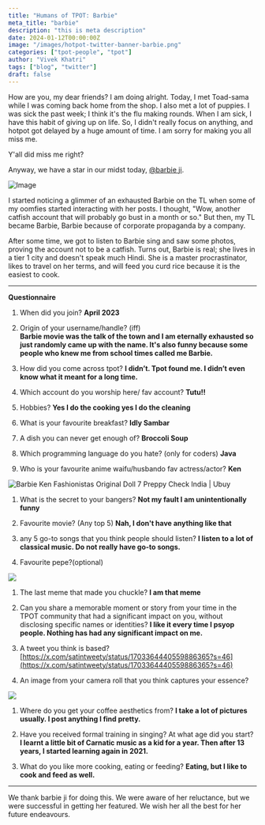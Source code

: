 ```yaml
---
title: "Humans of TPOT: Barbie"
meta_title: "barbie"
description: "this is meta description"
date: 2024-01-12T00:00:00Z
image: "/images/hotpot-twitter-banner-barbie.png"
categories: ["tpot-people", "tpot"]
author: "Vivek Khatri"
tags: ["blog", "twitter"]
draft: false
---
```

How are you, my dear friends? I am doing alright. Today, I met Toad-sama while I was coming back home from the shop. I also met a lot of puppies. I was sick the past week; I think it's the flu making rounds. When I am sick, I have this habit of giving up on life. So, I didn't really focus on anything, and hotpot got delayed by a huge amount of time. I am sorry for making you all miss me.

Y'all did miss me right?

Anyway, we have a star in our midst today, [@barbie ji](https://x.com/BarbieXhausted?s=20).

![Image](https://pbs.twimg.com/profile_images/1654853184240881665/4bfMn6c__400x400.jpg)

I started noticing a glimmer of an exhausted Barbie on the TL when some of my oomfies started interacting with her posts. I thought, "Wow, another catfish account that will probably go bust in a month or so." But then, my TL became Barbie, Barbie because of corporate propaganda by a company.

After some time, we got to listen to Barbie sing and saw some photos, proving the account not to be a catfish. Turns out, Barbie is real; she lives in a tier 1 city and doesn't speak much Hindi. She is a master procrastinator, likes to travel on her terms, and will feed you curd rice because it is the easiest to cook.

---

**Questionnaire**

1. When did you join? **April 2023**
    
2. Origin of your username/handle? (iff)  
    **Barbie movie was the talk of the town and I am eternally exhausted so just randomly came up with the name. It's also funny because some people who knew me from school times called me Barbie.** 
    
3. How did you come across tpot? **I didn’t. Tpot found me. I didn’t even know what it meant for a long time.**
    
4. Which account do you worship here/ fav account? **Tutu!!** 
    
5. Hobbies? **Yes I do the cooking yes I do the cleaning**
    
6. What is your favourite breakfast? **Idly Sambar**
    
7. A dish you can never get enough of? **Broccoli Soup**
    
8. Which programming language do you hate? (only for coders) **Java** 
    
9. Who is your favourite anime waifu/husbando fav actress/actor? **Ken**
    

![Barbie Ken Fashionistas Original Doll 7 Preppy Check India | Ubuy](https://images-cdn.ubuy.co.in/64c32740c47841111c2720ba-barbie-ken-fashionistas-original-doll-7.jpg)

1. What is the secret to your bangers? **Not my fault I am unintentionally funny**
    
2. Favourite movie? (Any top 5) **Nah, I don't have anything like that**
    
3. any 5 go-to songs that you think people should listen? **I listen to a lot of classical music. Do not really have go-to songs.**  
    
4. Favourite pepe?(optional)
    

![](https://lh7-us.googleusercontent.com/BUUTHy1GuY5ofxHEF50cDmqZyHb-6c5LZc1e3JAXrzHlk5VyhvAK31XGSKxgQ2KancO5WQ4gFGxZXijOfthmoQFyt3SE3_dmyGvxu22XvPkUWCiWjewivNiiPr5ot72qZdgZ1pd9Ql-ecfaSQBrffKE)

1. The last meme that made you chuckle? **I am that meme**
    
2. Can you share a memorable moment or story from your time in the TPOT community that had a significant impact on you, without disclosing specific names or identities? **I like it every time I psyop people. Nothing has had any significant impact on me.**
    
3. A tweet you think is based? [https://x.com/satintweety/status/1703364440559886365?s=46](https://x.com/satintweety/status/1703364440559886365?s=46)
    
4. An image from your camera roll that you think captures your essence?
    

![](https://lh7-us.googleusercontent.com/-wIbeT9XCwBmG3nL8jvSa81XDqLrCvb9-rBFd82I_XGox5O1-BYdmm_G4ldZ5dpgP_2GZKDoPc_lHtr-kkCPFJG0dsw1dhnQ_MaH0kZeItc_PitnZkiXLuLAlAAilKvmJVp0srQ8CoyXfju1stjOspw)

1. Where do you get your coffee aesthetics from? **I take a lot of pictures usually. I post anything I find pretty.** 
    
2. Have you received formal training in singing? At what age did you start? **I learnt a little bit of Carnatic music as a kid for a year. Then after 13 years, I started learning again in 2021.**
    
3. What do you like more cooking, eating or feeding? **Eating, but I like to cook and feed as well.** 
    

---

We thank barbie ji for doing this. We were aware of her reluctance, but we were successful in getting her featured. We wish her all the best for her future endeavours.